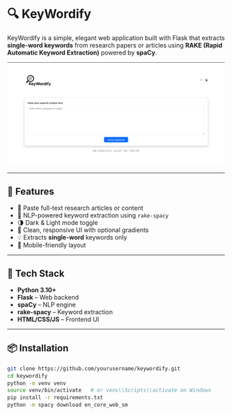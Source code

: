# 🔍 KeyWordify

KeyWordify is a simple, elegant web application built with Flask that extracts **single-word keywords** from research papers or articles using **RAKE (Rapid Automatic Keyword Extraction)** powered by **spaCy**.

![KeyWordify Screenshot](static\preview.png) <!-- Optional: Replace with your actual screenshot path -->

---

## 🚀 Features

- 📄 Paste full-text research articles or content
- 🧠 NLP-powered keyword extraction using `rake-spacy`
- 🌗 Dark & Light mode toggle
- 🎨 Clean, responsive UI with optional gradients
- 💡 Extracts **single-word** keywords only
- 📱 Mobile-friendly layout

---

## 🔧 Tech Stack

- **Python 3.10+**
- **Flask** – Web backend
- **spaCy** – NLP engine
- **rake-spacy** – Keyword extraction
- **HTML/CSS/JS** – Frontend UI

---

## 📦 Installation

```bash
git clone https://github.com/yourusername/keywordify.git
cd keywordify
python -m venv venv
source venv/bin/activate   # or venv\\Scripts\\activate on Windows
pip install -r requirements.txt
python -m spacy download en_core_web_sm

